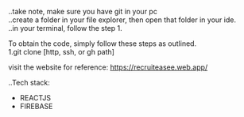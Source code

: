 ..take note, make sure you have git in your pc <br>
..create a folder in your file explorer, then open that folder in your ide. <br>
..in your terminal, follow the step 1. <br>

To obtain the code, simply follow these steps as outlined. <br>
1.git clone [http, ssh, or gh path]

visit the website for reference:
https://recruiteasee.web.app/


..Tech stack: <br>
<ul>
  <li>REACTJS</li>
  <li>FIREBASE</li>
</ul>





